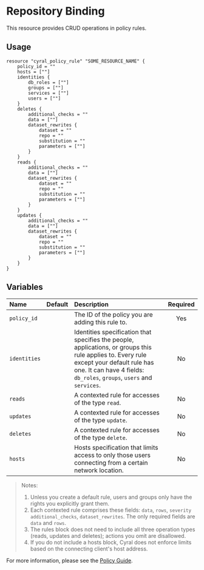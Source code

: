 # Repository Binding

This resource provides CRUD operations in policy rules.


## Usage

```hcl
resource "cyral_policy_rule" "SOME_RESOURCE_NAME" {
    policy_id = ""
    hosts = [""]
    identities {
        db_roles = [""]
        groups = [""]
        services = [""]
        users = [""]
    }
    deletes {
        additional_checks = ""
        data = [""]
        dataset_rewrites {
            dataset = ""
            repo = ""
            substitution = ""
            parameters = [""]
        }
    }
    reads {
        additional_checks = ""
        data = [""]
        dataset_rewrites {
            dataset = ""
            repo = ""
            substitution = ""
            parameters = [""]
        }
    }
    updates {
        additional_checks = ""
        data = [""]
        dataset_rewrites {
            dataset = ""
            repo = ""
            substitution = ""
            parameters = [""]
        }
    }
}
```

## Variables

|  Name           |  Default    |  Description                                                                         | Required |
|:----------------|:-----------:|:-------------------------------------------------------------------------------------|:--------:|
|`policy_id`     |             | The ID of the policy you are adding this rule to. | Yes |
|`identities`     |             | Identities specification that specifies the people, applications, or groups this rule applies to. Every rule except your default rule has one. It can have 4 fields: `db_roles`, `groups`, `users` and `services`. | No |
|`reads`          |             | A contexted rule for accesses of the type `read`. | No |
|`updates`        |             | A contexted rule for accesses of the type `update`. | No |
|`deletes`        |             | A contexted rule for accesses of the type `delete`. | No |
|`hosts`          |             | Hosts specification that limits access to only those users connecting from a certain network location. | No |


> Notes: 
> 1. Unless you create a default rule, users and groups only have the rights you explicitly grant them.  
> 2. Each contexted rule comprises these fields: `data`, `rows`, `severity` `additional_checks`, `dataset_rewrites`. The only required fields are `data` and `rows`.
> 3. The rules block does not need to include all three operation types (reads, updates and deletes); actions you omit are disallowed.
> 4. If you do not include a hosts block, Cyral does not enforce limits based on the connecting client's host address.

For more information, please see the [Policy Guide](https://cyral.com/docs/policy#the-rules-block-of-a-policy).




